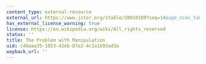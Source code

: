 ```yaml
---
content_type: external-resource
external_url: https://www.jstor.org/stable/20010109?seq=1#page_scan_tab_contents
has_external_license_warning: true
license: https://en.wikipedia.org/wiki/All_rights_reserved
status: ''
title: The Problem with Manipulation
uid: c48aaa35-1053-42eb-87e2-4c1a1b93ad3a
wayback_url: ''
---
```

